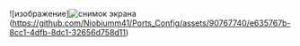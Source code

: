 
![изображение]![снимок экрана](https://github.com/Niobiumm41/Ports_Config/assets/90767740/f663fc1e-cf43-4e87-afc8-ab3f0ae07af2)
(https://github.com/Niobiumm41/Ports_Config/assets/90767740/e635767b-8cc1-4dfb-8dc1-32656d758d11)
